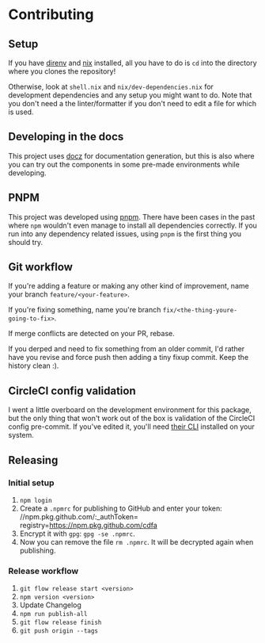 # Contributing

## Setup

If you have [direnv](direnv.net) and [nix](https://nixos.org) installed, all you have to do is `cd` into the directory where you clones the repository!

Otherwise, look at `shell.nix` and `nix/dev-dependencies.nix` for development dependencies and any setup you might want to do.
Note that you don't need a the linter/formatter if you don't need to edit a file for which is used.

## Developing in the docs

This project uses [docz](https://www.docz.site) for documentation generation, but this is also where you can
try out the components in some pre-made environments while developing.

## PNPM

This project was developed using [pnpm](https://pnpm.js.org).
There have been cases in the past where `npm` wouldn't even manage to install
all dependencies correctly.
If you run into any dependency related issues, using `pnpm` is the first thing you should try.

## Git workflow

If you're adding a feature or making any other kind of improvement, name your branch `feature/<your-feature>`.

If you're fixing something, name you're branch `fix/<the-thing-youre-going-to-fix>`.

If merge conflicts are detected on your PR, rebase.

If you derped and need to fix something from an older commit,
I'd rather have you revise and force push then adding a tiny fixup commit. Keep the history clean :).

## CircleCI config validation

I went a little overboard on the development environment for this package,
but the only thing that won't work out of the box is validation of the CircleCI config pre-commit.
If you've edited it, you'll need [their CLI](https://circleci.com/docs/2.0/local-cli/) installed on your system.

## Releasing

### Initial setup

1. `npm login`
2. Create a `.npmrc` for publishing to GitHub and enter your token:
   //npm.pkg.github.com/:\_authToken=<TOKEN>
   registry=<https://npm.pkg.github.com/cdfa>
3. Encrypt it with `gpg`: `gpg -se .npmrc`.
4. Now you can remove the file `rm .npmrc`. It will be decrypted again when publishing.

### Release workflow

1. `git flow release start <version>`
2. `npm version <version>`
3. Update Changelog
4. `npm run publish-all`
5. `git flow release finish`
6. `git push origin --tags`
